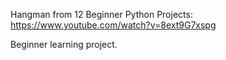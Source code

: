 Hangman from 12 Beginner Python Projects: https://www.youtube.com/watch?v=8ext9G7xspg

Beginner learning project.
